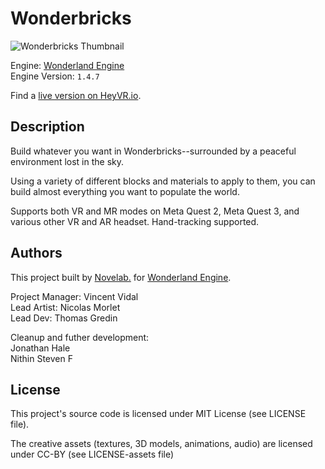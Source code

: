 # Wonderbricks

![Wonderbricks Thumbnail](img/wonderbricks-thumbnail.png)

Engine: [Wonderland Engine](https://wonderlandengine.com/) \
Engine Version: `1.4.7`

Find a [live version on HeyVR.io](https://heyvr.io/arcade/games/wonderbricks).

## Description

Build whatever you want in Wonderbricks--surrounded by a peaceful environment lost in the sky.

Using a variety of different blocks and materials to apply to them, you can build almost everything you want to populate the world.

Supports both VR and MR modes on Meta Quest 2, Meta Quest 3, and various other VR and AR headset. Hand-tracking supported.

## Authors

This project built by [Novelab.](https://novelab.io) for [Wonderland Engine](https://wonderlandengine.com).

Project Manager: Vincent Vidal \
Lead Artist: Nicolas Morlet \
Lead Dev: Thomas Gredin

Cleanup and futher development: \
Jonathan Hale \
Nithin Steven F

## License

This project's source code is licensed under MIT License (see LICENSE file).

The creative assets (textures, 3D models, animations, audio) are licensed under CC-BY (see LICENSE-assets file)
